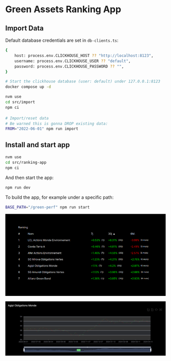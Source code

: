 # Green Assets Ranking App

## Import Data

Default database credentials are set in `db-clients.ts`:

```bash
{
    host: process.env.CLICKHOUSE_HOST ?? "http://localhost:8123",
    username: process.env.CLICKHOUSE_USER ?? "default",
    password: process.env.CLICKHOUSE_PASSWORD ?? "",
}
```

```bash
# Start the clickhouse database (user: default) under 127.0.0.1:8123
docker compose up -d
```

```bash
nvm use
cd src/import
npm ci

# Import/reset data
# Be warned this is gonna DROP existing data:
FROM="2022-06-01" npm run import
```

## Install and start app

```bash
nvm use
cd src/ranking-app
npm ci
```

And then start the app:

```bash
npm run dev
```

To build the app, for example under a specific path:

```bash
BASE_PATH="/green-perf" npm run start
```

![ScreenShot](screenshot.png)

![ScreenShot 2](screenshot_2.png)
